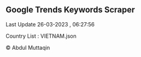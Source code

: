 

## Google Trends Keywords Scraper 
 
Last Update 26-03-2023 , 06:27:56

Country List :
VIETNAM.json



© Abdul Muttaqin 
